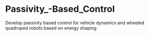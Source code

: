 # Passivity_-Based_Control
Develop passivity based control for vehicle dynamics and wheeled quadruped robots based on energy shaping
